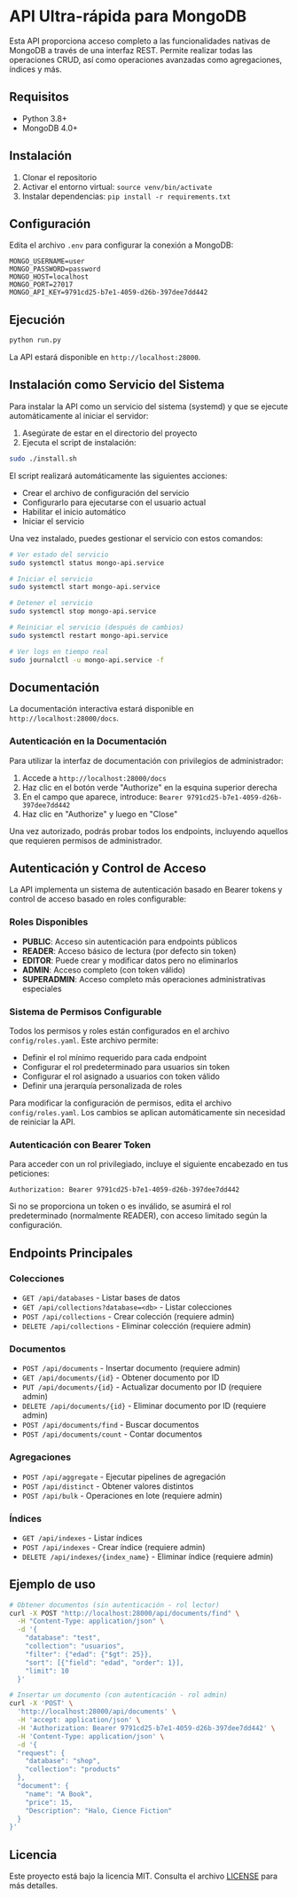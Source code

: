 # API Ultra-rápida para MongoDB

Esta API proporciona acceso completo a las funcionalidades nativas de MongoDB a través de una interfaz REST. Permite realizar todas las operaciones CRUD, así como operaciones avanzadas como agregaciones, índices y más.

## Requisitos

- Python 3.8+
- MongoDB 4.0+

## Instalación

1. Clonar el repositorio
2. Activar el entorno virtual: `source venv/bin/activate`
3. Instalar dependencias: `pip install -r requirements.txt`

## Configuración

Edita el archivo `.env` para configurar la conexión a MongoDB:

```env
MONGO_USERNAME=user
MONGO_PASSWORD=password
MONGO_HOST=localhost
MONGO_PORT=27017
MONGO_API_KEY=9791cd25-b7e1-4059-d26b-397dee7dd442
```

## Ejecución

```bash
python run.py
```

La API estará disponible en `http://localhost:28000`.

## Instalación como Servicio del Sistema

Para instalar la API como un servicio del sistema (systemd) y que se ejecute automáticamente al iniciar el servidor:

1. Asegúrate de estar en el directorio del proyecto
2. Ejecuta el script de instalación:

```bash
sudo ./install.sh
```

El script realizará automáticamente las siguientes acciones:
- Crear el archivo de configuración del servicio
- Configurarlo para ejecutarse con el usuario actual
- Habilitar el inicio automático
- Iniciar el servicio

Una vez instalado, puedes gestionar el servicio con estos comandos:

```bash
# Ver estado del servicio
sudo systemctl status mongo-api.service

# Iniciar el servicio
sudo systemctl start mongo-api.service

# Detener el servicio
sudo systemctl stop mongo-api.service

# Reiniciar el servicio (después de cambios)
sudo systemctl restart mongo-api.service

# Ver logs en tiempo real
sudo journalctl -u mongo-api.service -f
```

## Documentación

La documentación interactiva estará disponible en `http://localhost:28000/docs`.

### Autenticación en la Documentación

Para utilizar la interfaz de documentación con privilegios de administrador:

1. Accede a `http://localhost:28000/docs`
2. Haz clic en el botón verde "Authorize" en la esquina superior derecha
3. En el campo que aparece, introduce: `Bearer 9791cd25-b7e1-4059-d26b-397dee7dd442`
4. Haz clic en "Authorize" y luego en "Close"

Una vez autorizado, podrás probar todos los endpoints, incluyendo aquellos que requieren permisos de administrador.

## Autenticación y Control de Acceso

La API implementa un sistema de autenticación basado en Bearer tokens y control de acceso basado en roles configurable:

### Roles Disponibles

- **PUBLIC**: Acceso sin autenticación para endpoints públicos
- **READER**: Acceso básico de lectura (por defecto sin token)
- **EDITOR**: Puede crear y modificar datos pero no eliminarlos
- **ADMIN**: Acceso completo (con token válido)
- **SUPERADMIN**: Acceso completo más operaciones administrativas especiales

### Sistema de Permisos Configurable

Todos los permisos y roles están configurados en el archivo `config/roles.yaml`. Este archivo permite:

- Definir el rol mínimo requerido para cada endpoint
- Configurar el rol predeterminado para usuarios sin token
- Configurar el rol asignado a usuarios con token válido
- Definir una jerarquía personalizada de roles

Para modificar la configuración de permisos, edita el archivo `config/roles.yaml`. Los cambios se aplican automáticamente sin necesidad de reiniciar la API.

### Autenticación con Bearer Token

Para acceder con un rol privilegiado, incluye el siguiente encabezado en tus peticiones:

```
Authorization: Bearer 9791cd25-b7e1-4059-d26b-397dee7dd442
```

Si no se proporciona un token o es inválido, se asumirá el rol predeterminado (normalmente READER), con acceso limitado según la configuración.

## Endpoints Principales

### Colecciones
- `GET /api/databases` - Listar bases de datos
- `GET /api/collections?database=<db>` - Listar colecciones
- `POST /api/collections` - Crear colección (requiere admin)
- `DELETE /api/collections` - Eliminar colección (requiere admin)

### Documentos
- `POST /api/documents` - Insertar documento (requiere admin)
- `GET /api/documents/{id}` - Obtener documento por ID
- `PUT /api/documents/{id}` - Actualizar documento por ID (requiere admin)
- `DELETE /api/documents/{id}` - Eliminar documento por ID (requiere admin)
- `POST /api/documents/find` - Buscar documentos
- `POST /api/documents/count` - Contar documentos

### Agregaciones
- `POST /api/aggregate` - Ejecutar pipelines de agregación
- `POST /api/distinct` - Obtener valores distintos
- `POST /api/bulk` - Operaciones en lote (requiere admin)

### Índices
- `GET /api/indexes` - Listar índices
- `POST /api/indexes` - Crear índice (requiere admin)
- `DELETE /api/indexes/{index_name}` - Eliminar índice (requiere admin)

## Ejemplo de uso

```bash
# Obtener documentos (sin autenticación - rol lector)
curl -X POST "http://localhost:28000/api/documents/find" \
  -H "Content-Type: application/json" \
  -d '{
    "database": "test",
    "collection": "usuarios",
    "filter": {"edad": {"$gt": 25}},
    "sort": [{"field": "edad", "order": 1}],
    "limit": 10
  }'

# Insertar un documento (con autenticación - rol admin)
curl -X 'POST' \
  'http://localhost:28000/api/documents' \
  -H 'accept: application/json' \
  -H 'Authorization: Bearer 9791cd25-b7e1-4059-d26b-397dee7dd442' \
  -H 'Content-Type: application/json' \
  -d '{
  "request": {
    "database": "shop",
    "collection": "products"
  },
  "document": {
    "name": "A Book",
    "price": 15,
    "Description": "Halo, Cience Fiction"
  }
}'
```

## Licencia

Este proyecto está bajo la licencia MIT. Consulta el archivo [LICENSE](LICENSE) para más detalles. 
